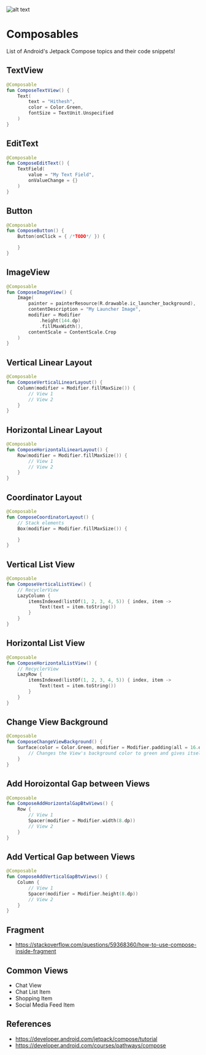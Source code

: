 ![alt text](https://github.com/Singularity-Coder/Code-Snippets-JetpackCompose/blob/main/assets/banner_compose.png)
# Composables
List of Android's Jetpack Compose topics and their code snippets!

## TextView
```Kotlin
@Composable
fun ComposeTextView() {
    Text(
        text = "Hithesh",
        color = Color.Green,
        fontSize = TextUnit.Unspecified
    )
}
```

## EditText
```Kotlin
@Composable
fun ComposeEditText() {
    TextField(
        value = "My Text Field",
        onValueChange = {}
    )
}
```

## Button
```Kotlin
@Composable
fun ComposeButton() {
    Button(onClick = { /*TODO*/ }) {

    }
}
```

## ImageView
```Kotlin
@Composable
fun ComposeImageView() {
    Image(
        painter = painterResource(R.drawable.ic_launcher_background),
        contentDescription = "My Launcher Image",
        modifier = Modifier
            .height(144.dp)
            .fillMaxWidth(),
        contentScale = ContentScale.Crop
    )
}
```

## Vertical Linear Layout
```Kotlin
@Composable
fun ComposeVerticalLinearLayout() {
    Column(modifier = Modifier.fillMaxSize()) {
        // View 1
        // View 2
    }
}
```

## Horizontal Linear Layout
```Kotlin
@Composable
fun ComposeHorizontalLinearLayout() {
    Row(modifier = Modifier.fillMaxSize()) {
    	// View 1
    	// View 2
    }
}
```

## Coordinator Layout
```Kotlin
@Composable
fun ComposeCoordinatorLayout() {
    // Stack elements
    Box(modifier = Modifier.fillMaxSize()) {

    }
}
```

## Vertical List View
```Kotlin
@Composable
fun ComposeVerticalListView() {
    // RecyclerView
    LazyColumn {
        itemsIndexed(listOf(1, 2, 3, 4, 5)) { index, item ->
            Text(text = item.toString())
        }
    }
}
```

## Horizontal List View
```Kotlin
@Composable
fun ComposeHorizontalListView() {
    // RecyclerView
    LazyRow {
        itemsIndexed(listOf(1, 2, 3, 4, 5)) { index, item ->
            Text(text = item.toString())
        }
    }
}
```

## Change View Background
```Kotlin
@Composable
fun ComposeChangeViewBackground() {
    Surface(color = Color.Green, modifier = Modifier.padding(all = 16.dp)) {
        // Changes the View's background color to green and gives itself a padding of 16dp
    }
}
```

## Add Horoizontal Gap between Views
```Kotlin
@Composable
fun ComposeAddHorizontalGapBtwViews() {
    Row {
        // View 1
        Spacer(modifier = Modifier.width(8.dp))
        // View 2
    }
}
```

## Add Vertical Gap between Views
```Kotlin
@Composable
fun ComposeAddVerticalGapBtwViews() {
    Column {
        // View 1
        Spacer(modifier = Modifier.height(8.dp))
        // View 2
    }
}
```

## Fragment
* https://stackoverflow.com/questions/59368360/how-to-use-compose-inside-fragment

## Common Views
* Chat View
* Chat List Item
* Shopping Item
* Social Media Feed Item


## References
* https://developer.android.com/jetpack/compose/tutorial
* https://developer.android.com/courses/pathways/compose
